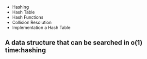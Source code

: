 * Hashing
* Hash Table
* Hash Functions
* Collision Resolution
* Implementation a Hash Table

## A data structure that can be searched in o(1) time:hashing
